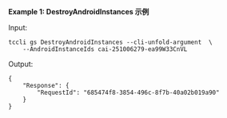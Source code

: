 **Example 1: DestroyAndroidInstances 示例**



Input: 

```
tccli gs DestroyAndroidInstances --cli-unfold-argument  \
    --AndroidInstanceIds cai-251006279-ea99W33CnVL
```

Output: 
```
{
    "Response": {
        "RequestId": "685474f8-3854-496c-8f7b-40a02b019a90"
    }
}
```

